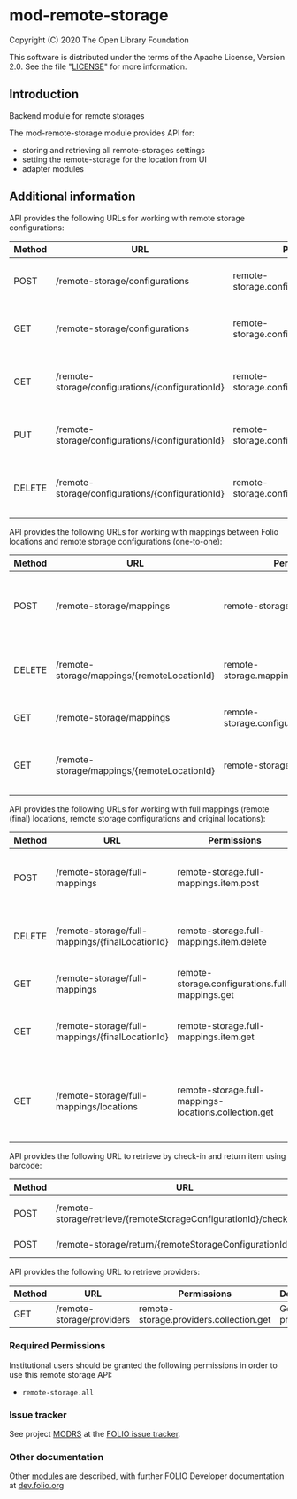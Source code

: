 # mod-remote-storage

Copyright (C) 2020 The Open Library Foundation

This software is distributed under the terms of the Apache License,
Version 2.0. See the file "[LICENSE](LICENSE)" for more information.

## Introduction

Backend module for remote storages

The mod-remote-storage module provides API for:
  * storing and retrieving all remote-storages settings
  * setting the remote-storage for the location from UI
  * adapter modules

## Additional information

API provides the following URLs for working with remote storage configurations:

| Method | URL| Permissions | Description | 
|---|---|---|---|
| POST | /remote-storage/configurations  | remote-storage.configurations.item.post | Creates a remote storage configuration |
| GET | /remote-storage/configurations | remote-storage.configurations.collection.get   | Retrieves all remote storage configurations |
| GET | /remote-storage/configurations/{configurationId} | remote-storage.configurations.item.get | Retrieves a remote storage configuration by id |
| PUT | /remote-storage/configurations/{configurationId} | remote-storage.configurations.item.put | Updates a remote storage configuration |
| DELETE | /remote-storage/configurations/{configurationId} | remote-storage.configurations.item.delete | Deletes a remote storage configuration by id |

API provides the following URLs for working with mappings between Folio locations and remote storage configurations (one-to-one):

|  Method | URL| Permissions  | Description  | 
|---|---|---|---|
| POST | /remote-storage/mappings | remote-storage.mappings.item.post | Creates new or updates an existing location mapping |
| DELETE | /remote-storage/mappings/{remoteLocationId} | remote-storage.mappings.item.delete | Deletes location mapping by Folio (final) location id |
| GET | /remote-storage/mappings | remote-storage.configurations.mappings.get   | Retrieves all location mappings |
| GET | /remote-storage/mappings/{remoteLocationId} | remote-storage.mappings.item.get | Retrieves a location mapping by Folio (final) location id |

API provides the following URLs for working with full mappings (remote (final) locations, remote storage configurations and original locations):

|  Method | URL| Permissions  | Description  | 
|---|---|---|---|
| POST | /remote-storage/full-mappings | remote-storage.full-mappings.item.post | Creates new or updates an existing location mapping |
| DELETE | /remote-storage/full-mappings/{finalLocationId} | remote-storage.full-mappings.item.delete | Deletes location mapping by Folio (final) location id |
| GET | /remote-storage/full-mappings | remote-storage.configurations.full-mappings.get   | Retrieves all location mappings |
| GET | /remote-storage/full-mappings/{finalLocationId} | remote-storage.full-mappings.item.get | Retrieves a location mapping by Folio (final) location id |
| GET | /remote-storage/full-mappings/locations | remote-storage.full-mappings-locations.collection.get   | Retrieves all locations (original) with corresponding mappings (final, if exists)  |

API provides the following URL to retrieve by check-in and return item using barcode:

|  Method | URL| Permissions  | Description  | 
|---|---|---|---|
| POST | /remote-storage/retrieve/{remoteStorageConfigurationId}/checkInItem | remote-storage.check-in.item.post | Check-in item by barcode |
| POST | /remote-storage/return/{remoteStorageConfigurationId} | remote-storage.return.item.post | Return item by barcode |

API provides the following URL to retrieve providers:

|  Method | URL| Permissions  | Description  | 
|---|---|---|---|
| GET |  /remote-storage/providers | remote-storage.providers.collection.get | Get list of providers |

### Required Permissions
Institutional users should be granted the following permissions in order to use this remote storage API:
- `remote-storage.all`

### Issue tracker
See project [MODRS](https://issues.folio.org/browse/MODRS)
at the [FOLIO issue tracker](https://dev.folio.org/guidelines/issue-tracker).

### Other documentation
Other [modules](https://dev.folio.org/source-code/#server-side) are described,
with further FOLIO Developer documentation at
[dev.folio.org](https://dev.folio.org/)
